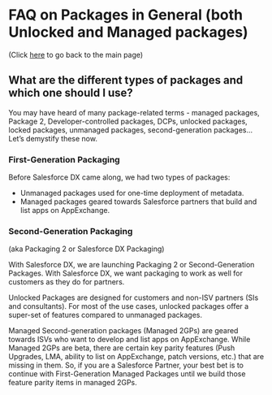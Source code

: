 # FAQ on Packages in General (both Unlocked and Managed packages)

(Click [here](../intro.md) to go back to the main page)

<h2 id="types-of-packages">
What are the different types of packages and which one should I use?
</h2>

You may have heard of many package-related terms - managed packages, Package 2, Developer-controlled packages, DCPs, unlocked packages, locked packages, unmanaged packages, second-generation packages... Let’s demystify these now. 


<h3>First-Generation Packaging</h3>

Before Salesforce DX came along, we had two types of packages:

 - Unmanaged packages used for one-time deployment of metadata.
 - Managed packages geared towards Salesforce partners that build and list apps on AppExchange.


<h3>Second-Generation Packaging</h3> (aka Packaging 2 or Salesforce DX Packaging)

With Salesforce DX, we are launching Packaging 2 or Second-Generation Packages. With Salesforce DX, we want packaging to work as well for customers as they do for partners.

Unlocked Packages are designed for customers and non-ISV partners (SIs and consultants). For most of the use cases, unlocked packages offer a super-set of features compared to unmanaged packages.

Managed Second-generation packages (Managed 2GPs) are geared towards ISVs who want to develop and list apps on AppExchange. While Managed 2GPs are beta, there are certain key parity features (Push Upgrades, LMA, ability to list on AppExchange, patch versions, etc.) that are missing in them. So, if you are a Salesforce Partner, your best bet is to continue with First-Generation Managed Packages until we build those feature parity items in managed 2GPs.



